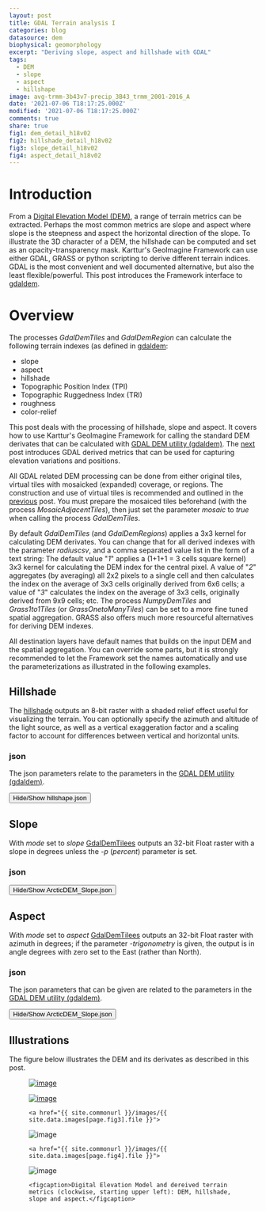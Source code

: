 ```yaml
---
layout: post
title: GDAL Terrain analysis I
categories: blog
datasource: dem
biophysical: geomorphology
excerpt: "Deriving slope, aspect and hillshade with GDAL"
tags:
  - DEM
  - slope
  - aspect
  - hillshape
image: avg-trmm-3b43v7-precip_3B43_trmm_2001-2016_A
date: '2021-07-06 T18:17:25.000Z'
modified: '2021-07-06 T18:17:25.000Z'
comments: true
share: true
fig1: dem_detail_h18v02
fig2: hillshade_detail_h18v02
fig3: slope_detail_h18v02
fig4: aspect_detail_h18v02
---
```

<script src="https://karttur.github.io/common/assets/js/karttur/togglediv.js"></script>

# Introduction

From a [Digital Elevation Model (DEM)](../blog-global-dems), a range of terrain metrics can be extracted. Perhaps the most common metrics are slope and aspect where slope is the steepness and aspect the horizontal direction of the slope. To illustrate the 3D character of a DEM, the hillshade can be computed and set as an opacity-transparency mask. Karttur's GeoImagine Framework can use either GDAL, GRASS or python scripting to derive different terrain indices. GDAL is the most convenient and well documented alternative, but also the least flexible/powerful. This post introduces the Framework interface to [gdaldem](https://www.gdal.org/gdaldem.html).

# Overview

The processes _GdalDemTiles_ and _GdalDemRegion_ can calculate the following terrain indexes (as defined in [gdaldem](https://www.gdal.org/gdaldem.html):

- slope
- aspect
- hillshade
- Topographic Position Index (TPI)
- Topographic Ruggedness Index (TRI)
- roughness
- color-relief

This post deals with the processing of hillshade, slope and aspect. It covers how to use Karttur's GeoImagine Framework for calling the standard DEM derivates that can be calculated with [GDAL DEM utility (gdaldem)](https://www.gdal.org/gdaldem.html). The [next](../blog.ArcticDemTPI/) post introduces GDAL derived metrics that can be used for capturing elevation variations and positions.

All GDAL related DEM processing can be done from either original tiles, virtual tiles with mosaicked (expanded) coverage, or regions. The construction and use of virtual tiles is recommended and outlined in the [previous](../blog-DemTileMosaics) post. You must prepare the mosaiced tiles beforehand  (with the process _MosaicAdjacentTiles_), then just set the parameter _mosaic_ to _true_ when calling the process _GdalDemTiles_.

By default _GdalDemTiles_ (and _GdalDemRegions_) applies a 3x3 kernel for calculating DEM derivates. You can change that for all derived indexes with the parameter _radiuscsv_, and a comma separated value list in the form of a text string: The default value "_1_" applies a (1+1+1 = 3 cells square kernel) 3x3 kernel for calculating the DEM index for the central pixel. A value of "_2_" aggregates (by averaging) all 2x2 pixels to a single cell and then calculates the index on the average of 3x3 cells originally derived from 6x6 cells; a value of "_3_" calculates the index on the average of 3x3 cells, originally derived from 9x9 cells; etc. The process _NumpyDemTiles_ and _Grass1to1Tiles_ (or _GrassOnetoManyTiles_) can be set to a more fine tuned spatial aggregation. GRASS also offers much more resourceful alternatives for deriving DEM indexes.

All destination layers have default names that builds on the input DEM and the spatial aggregation. You can override some parts, but it is strongly recommended to let the Framework set the names automatically and use the parameterizations as illustrated in the following examples.

## Hillshade

The [<span class='package'>hillshade</span>](../../subprocess/subproc-hillshademodis/) outputs an 8-bit raster with a shaded relief effect useful for visualizing the terrain. You can optionally specify the azimuth and altitude of the light source, as well as a vertical exaggeration factor and a scaling factor to account for differences between vertical and horizontal units.

### json

The json parameters relate to the parameters in the [GDAL DEM utility (gdaldem)](https://www.gdal.org/gdaldem.html).

<button id= "togglehillshade" onclick="hiddencode('hillshadediv')">Hide/Show hillshape.json</button>
<div id="hillshadediv" style="display:none">
{% capture text-capture %}
{% raw %}

```
{
  "userproject": {
    "userid": "karttur",
    "projectid": "karttur-arcticdemext",
    "tractid": "karttur-arcticdemext",
    "siteid": "*",
    "plotid": "*",
    "system": "modis"
  },
  "period": {
    "timestep": "static"
  },
  "process": [
    {
      "processid": "GdalDemTiles",
      "version": "1.3",
      "overwrite": false,
      "parameters": {
        "mode": "hillshade",
        "mosaic": true
      },
      "srcpath": {
        "volume": "Ancillary",
        "hdr": "tif"
      },
      "dstpath": {
        "volume": "Ancillary",
        "hdr": "tif"
      },
      "srccomp": [
			"dem500": {
				"source": "NGA-NSF",
				"product": "arcticdem",
				"content": "dem",
				"layerid": "dem500",
				"prefix": "dem500",
				"suffix": "v30"
        }
      ],
      "dstcopy": [
        {
          "dem500": {
            "layerid": "auto",
            "prefix": "auto",
            "suffix": "auto",
            "dataunit": "auto"
          }
        }
      ]
    }
  ]
}
```
{% endraw %}
{% endcapture %}
{% include widgets/toggle-code.html  toggle-text=text-capture  %}
</div>

## Slope

With _mode_ set to _slope_ [GdalDemTilees](#) outputs an 32-bit Float raster with a  slope in degrees unless the _-p_ (_percent_) parameter is set.

### json

<button id= "toggleslope" onclick="hiddencode('slopediv')">Hide/Show ArcticDEM_Slope.json</button>

<div id="slopediv" style="display:none">
{% capture text-capture %}
{% raw %}
```
{
  "userproject": {
    "userid": "karttur",
    "projectid": "karttur-arcticdemext",
    "tractid": "karttur-arcticdemext",
    "siteid": "*",
    "plotid": "*",
    "system": "modis"
  },
  "period": {
    "timestep": "static"
  },
  "process": [
    {
      "processid": "GdalDemTiles",
      "version": "1.3",
      "overwrite": false,
      "parameters": {
        "mode": "slope",
        "mosaic": true
      },
      "srcpath": {
        "volume": "Ancillary",
        "hdr": "tif"
      },
      "dstpath": {
        "volume": "Ancillary",
        "hdr": "tif"
      },
      "srccomp": [
			"dem500": {
				"source": "NGA-NSF",
				"product": "arcticdem",
				"content": "dem",
				"layerid": "dem500",
				"prefix": "dem500",
				"suffix": "v30"
        }
      ],
      "dstcopy": [
        {
          "dem500": {
            "layerid": "auto",
            "prefix": "auto",
            "suffix": "auto",
            "dataunit": "auto"
          }
        }
      ]
    }
  ]
}
```
{% endraw %}
{% endcapture %}
{% include widgets/toggle-code.html  toggle-text=text-capture  %}
</div>

## Aspect

With _mode_ set to _aspect_ [GdalDemTilees](#) outputs an 32-bit Float raster with azimuth in degrees; if the parameter _-trigonometry_ is given, the output is in angle degrees with zero set to the East (rather than North).

### json

The json parameters that can be given are related  to the parameters in the [GDAL DEM utility (gdaldem)](https://www.gdal.org/gdaldem.html).

<button id= "toggleaspect" onclick="hiddencode('aspectdiv')">Hide/Show ArcticDEM_Slope.json</button>
<div id="aspectdiv" style="display:none">
{% capture text-capture %}
{% raw %}

```
{
  "userproject": {
    "userid": "karttur",
    "projectid": "karttur-arcticdemext",
    "tractid": "karttur-arcticdemext",
    "siteid": "*",
    "plotid": "*",
    "system": "modis"
  },
  "period": {
    "timestep": "static"
  },
  "process": [
    {
      "processid": "GdalDemTiles",
      "version": "1.3",
      "overwrite": false,
      "parameters": {
        "mode": "slope",
        "mosaic": true
      },
      "srcpath": {
        "volume": "Ancillary",
        "hdr": "tif"
      },
      "dstpath": {
        "volume": "Ancillary",
        "hdr": "tif"
      },
      "srccomp": [
			"dem500": {
				"source": "NGA-NSF",
				"product": "arcticdem",
				"content": "dem",
				"layerid": "dem500",
				"prefix": "dem500",
				"suffix": "v30"
        }
      ],
      "dstcopy": [
        {
          "dem500": {
            "layerid": "auto",
            "prefix": "auto",
            "suffix": "auto",
            "dataunit": "auto"
          }
        }
      ]
    }
  ]
}
```
{% endraw %}
{% endcapture %}
{% include widgets/toggle-code.html  toggle-text=text-capture  %}
</div>

## Illustrations

The figure below illustrates the DEM and its derivates as described in this post.

<figure class="half">

  <a href="{{ site.commonurl }}/images/{{ site.data.images[page.fig1].file }}"><img src="{{ site.commonurl }}/images/{{ site.data.images[page.fig1].file }}" alt="image"></a>

  <a href="{{ site.commonurl }}/images/{{ site.data.images[page.fig2].file }}">
  <img src="{{ site.commonurl }}/images/{{ site.data.images[page.fig2].file }}" alt="image"></a>

	<a href="{{ site.commonurl }}/images/{{ site.data.images[page.fig3].file }}">
  <img src="{{ site.commonurl }}/images/{{ site.data.images[page.fig3].file }}" alt="image"></a>

	<a href="{{ site.commonurl }}/images/{{ site.data.images[page.fig4].file }}">
  <img src="{{ site.commonurl }}/images/{{ site.data.images[page.fig4].file }}" alt="image"></a>

	<figcaption>Digital Elevation Model and dereived terrain metrics (clockwise, starting upper left): DEM, hillshade, slope and aspect.</figcaption>
</figure>
